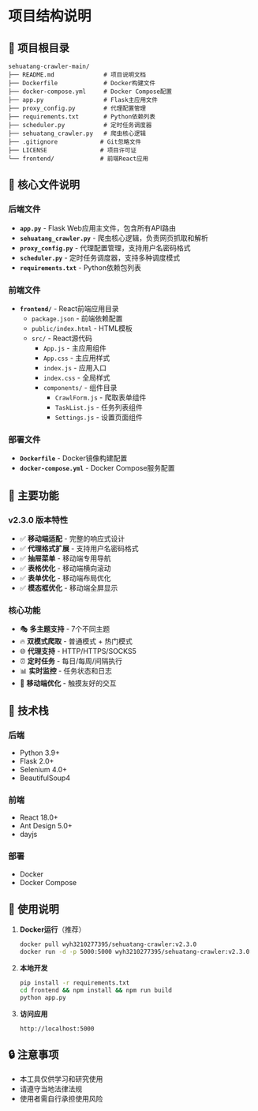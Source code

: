 # 项目结构说明

## 📁 项目根目录

```
sehuatang-crawler-main/
├── README.md              # 项目说明文档
├── Dockerfile             # Docker构建文件
├── docker-compose.yml     # Docker Compose配置
├── app.py                 # Flask主应用文件
├── proxy_config.py        # 代理配置管理
├── requirements.txt       # Python依赖列表
├── scheduler.py           # 定时任务调度器
├── sehuatang_crawler.py   # 爬虫核心逻辑
├── .gitignore            # Git忽略文件
├── LICENSE               # 项目许可证
└── frontend/             # 前端React应用
```

## 🎯 核心文件说明

### 后端文件
- **`app.py`** - Flask Web应用主文件，包含所有API路由
- **`sehuatang_crawler.py`** - 爬虫核心逻辑，负责网页抓取和解析
- **`proxy_config.py`** - 代理配置管理，支持用户名密码格式
- **`scheduler.py`** - 定时任务调度器，支持多种调度模式
- **`requirements.txt`** - Python依赖包列表

### 前端文件
- **`frontend/`** - React前端应用目录
  - `package.json` - 前端依赖配置
  - `public/index.html` - HTML模板
  - `src/` - React源代码
    - `App.js` - 主应用组件
    - `App.css` - 主应用样式
    - `index.js` - 应用入口
    - `index.css` - 全局样式
    - `components/` - 组件目录
      - `CrawlForm.js` - 爬取表单组件
      - `TaskList.js` - 任务列表组件
      - `Settings.js` - 设置页面组件

### 部署文件
- **`Dockerfile`** - Docker镜像构建配置
- **`docker-compose.yml`** - Docker Compose服务配置

## 🚀 主要功能

### v2.3.0 版本特性
- ✅ **移动端适配** - 完整的响应式设计
- ✅ **代理格式扩展** - 支持用户名密码格式
- ✅ **抽屉菜单** - 移动端专用导航
- ✅ **表格优化** - 移动端横向滚动
- ✅ **表单优化** - 移动端布局优化
- ✅ **模态框优化** - 移动端全屏显示

### 核心功能
- 🎭 **多主题支持** - 7个不同主题
- 🔥 **双模式爬取** - 普通模式 + 热门模式
- 🌐 **代理支持** - HTTP/HTTPS/SOCKS5
- ⏰ **定时任务** - 每日/每周/间隔执行
- 📊 **实时监控** - 任务状态和日志
- 📱 **移动端优化** - 触摸友好的交互

## 🔧 技术栈

### 后端
- Python 3.9+
- Flask 2.0+
- Selenium 4.0+
- BeautifulSoup4

### 前端
- React 18.0+
- Ant Design 5.0+
- dayjs

### 部署
- Docker
- Docker Compose

## 📝 使用说明

1. **Docker运行**（推荐）
   ```bash
   docker pull wyh3210277395/sehuatang-crawler:v2.3.0
   docker run -d -p 5000:5000 wyh3210277395/sehuatang-crawler:v2.3.0
   ```

2. **本地开发**
   ```bash
   pip install -r requirements.txt
   cd frontend && npm install && npm run build
   python app.py
   ```

3. **访问应用**
   ```
   http://localhost:5000
   ```

## 🔒 注意事项

- 本工具仅供学习和研究使用
- 请遵守当地法律法规
- 使用者需自行承担使用风险
